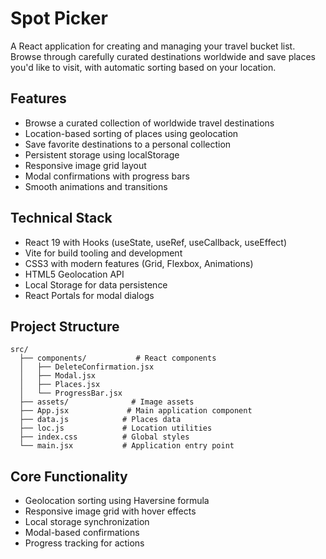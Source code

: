# Spot Picker

A React application for creating and managing your travel bucket list. Browse through carefully curated destinations worldwide and save places you'd like to visit, with automatic sorting based on your location.

## Features

- Browse a curated collection of worldwide travel destinations
- Location-based sorting of places using geolocation
- Save favorite destinations to a personal collection
- Persistent storage using localStorage
- Responsive image grid layout
- Modal confirmations with progress bars
- Smooth animations and transitions

## Technical Stack

- React 19 with Hooks (useState, useRef, useCallback, useEffect)
- Vite for build tooling and development
- CSS3 with modern features (Grid, Flexbox, Animations)
- HTML5 Geolocation API
- Local Storage for data persistence
- React Portals for modal dialogs

## Project Structure

```
src/
  ├── components/           # React components
  │   ├── DeleteConfirmation.jsx
  │   ├── Modal.jsx
  │   ├── Places.jsx
  │   └── ProgressBar.jsx
  ├── assets/              # Image assets
  ├── App.jsx             # Main application component
  ├── data.js            # Places data
  ├── loc.js             # Location utilities
  ├── index.css          # Global styles
  └── main.jsx           # Application entry point
```

## Core Functionality

- Geolocation sorting using Haversine formula
- Responsive image grid with hover effects
- Local storage synchronization
- Modal-based confirmations
- Progress tracking for actions

